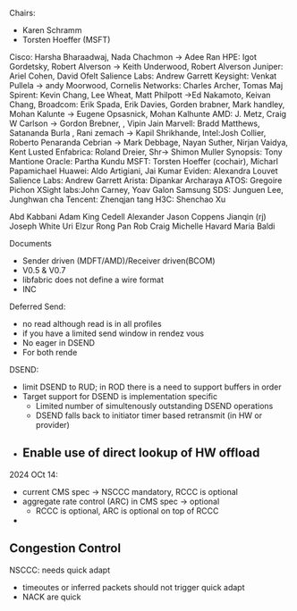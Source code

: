 Chairs:
- Karen Schramm
- Torsten Hoeffer (MSFT)

Cisco: Harsha Bharaadwaj, Nada Chachmon -> Adee Ran
HPE: Igot Gordetsky, Robert Alverson -> Keith Underwood, Robert Alverson
Juniper: Ariel Cohen, David Ofelt
  Salience Labs: Andrew Garrett
Keysight: Venkat Pullela -> andy Moorwood, 
Cornelis Networks: Charles Archer, Tomas Maj
Spirent:  Kevin Chang, Lee Wheat, Matt Philpott ->Ed Nakamoto, Keivan Chang, 
Broadcom: Erik Spada, Erik Davies, Gorden brabner, Mark handley, Mohan Kalunte -> Eugene Opsasnick, Mohan Kalhunte
AMD: J. Metz, Craig W Carlson -> Gordon Brebner, , Vipin Jain
Marvell: Bradd Matthews, Satananda Burla , Rani zemach -> Kapil Shrikhande, 
Intel:Josh Collier, Roberto Penaranda Cebrian -> Mark Debbage, Nayan Suther, Nirjan Vaidya, Kent Lusted
Enfabrica: Roland Dreier, Shr-> Shimon Muller
  Synopsis: Tony Mantione
Oracle: Partha Kundu
MSFT: Torsten Hoeffer (cochair), Micharl Papamichael
Huawei: Aldo Artigiani, Jai Kumar
Eviden: Alexandra Louvet
Salience Labs: Andrew Garrett
Arista: Dipankar Archaraya
ATOS: Gregoire Pichon
XSight labs:John Carney, Yoav Galon
Samsung SDS: Junguen Lee, Junghwan cha
Tencent: Zhenqjan tang
H3C: Shenchao Xu

Abd Kabbani
Adam King
Cedell Alexander
Jason Coppens
Jianqin (rj)
Joseph White
Uri Elzur
Rong Pan
Rob Craig
Michelle Havard
Maria Baldi


Documents
- Sender driven (MDFT/AMD)/Receiver driven(BCOM)
- V0.5 & V0.7
- libfabric does not define a wire format
- INC


Deferred Send:
- no read although read is in all profiles
- if you have a limited send window in rendez vous
- No eager in DSEND
- For both rende

DSEND:
- limit DSEND to RUD; in ROD there is a need to support buffers in order
- Target support for DSEND is implementation specific
  - Limited number of simultenously outstanding DSEND operations
  - DSEND falls back to initiator timer based retransmit (in HW or provider)
- Enable use of direct lookup of HW offload
  - 


2024 OCt 14:
- current CMS spec -> NSCCC mandatory, RCCC is optional
- aggregate rate control (ARC) in CMS spec -> optional
  - RCCC is optional, ARC is optional on top of RCCC
- 



## Congestion Control

NSCCC: needs quick adapt
- timeoutes or inferred packets should not trigger quick adapt
- NACK are quick